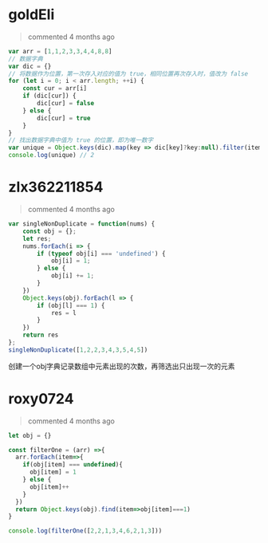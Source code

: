 
# goldEli 
 > commented 4 months ago 


```js
var arr = [1,1,2,3,3,4,4,8,8]
// 数据字典
var dic = {}
// 将数据作为位置，第一次存入对应的值为 true，相同位置再次存入时，值改为 false
for (let i = 0; i < arr.length; ++i) {
	const cur = arr[i]
    if (dic[cur]) {
		dic[cur] = false
	} else {
		dic[cur] = true
	}
}
// 找出数据字典中值为 true 的位置，即为唯一数字
var unique = Object.keys(dic).map(key => dic[key]?key:null).filter(item => item !== null)[0]
console.log(unique) // 2

```
# zlx362211854 
 > commented 4 months ago 


```javascript
var singleNonDuplicate = function(nums) {
    const obj = {};
    let res;
    nums.forEach(i => {
        if (typeof obj[i] === 'undefined') {
            obj[i] = 1;
        } else {
            obj[i] += 1;
        }
    })
    Object.keys(obj).forEach(l => {
        if (obj[l] === 1) {
            res = l
        }
    })
    return res
};
singleNonDuplicate([1,2,2,3,4,3,5,4,5])

```
创建一个obj字典记录数组中元素出现的次数，再筛选出只出现一次的元素
# roxy0724 
 > commented 4 months ago 


```javascript
let obj = {}

const filterOne = (arr) =>{
  arr.forEach(item=>{
    if(obj[item] === undefined){
      obj[item] = 1
    } else {
      obj[item]++
    }
  })
  return Object.keys(obj).find(item=>obj[item]===1)
}

console.log(filterOne([2,2,1,3,4,6,2,1,3]))

```